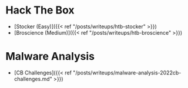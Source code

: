 # Hack The Box

- [Stocker (Easy)]({{< ref "/posts/writeups/htb-stocker" >}})
- [Broscience (Medium)]({{< ref "/posts/writeups/htb-broscience" >}})

# Malware Analysis

- [CB Challenges]({{< ref "/posts/writeups/malware-analysis-2022cb-challenges.md" >}})
